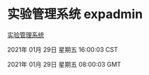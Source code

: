 # 实验管理系统 expadmin
[实验管理系统](http://59.174.27.45:56808/expadmin-782313d2-e1b1-4ea7-932e-3a55e6a1a4d0/)

2021年 01月 29日 星期五 16:00:03 CST

2021年 01月 29日 星期五 08:00:03 GMT
